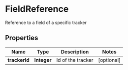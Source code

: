 

# FieldReference

Reference to a field of a specific tracker

## Properties

Name | Type | Description | Notes
------------ | ------------- | ------------- | -------------
**trackerId** | **Integer** | Id of the tracker |  [optional]



